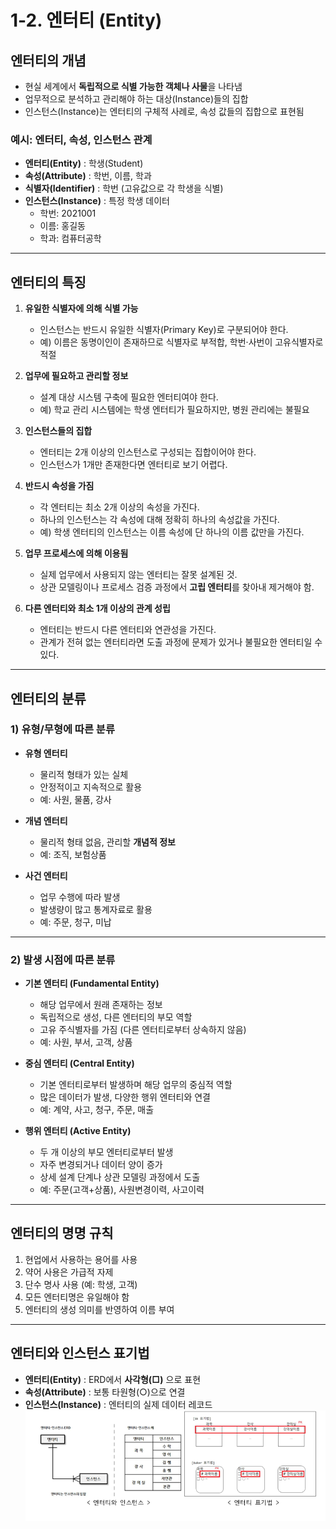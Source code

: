 # 1-2. 엔터티 (Entity)

## 엔터티의 개념
- 현실 세계에서 **독립적으로 식별 가능한 객체나 사물**을 나타냄
- 업무적으로 분석하고 관리해야 하는 대상(Instance)들의 집합
- 인스턴스(Instance)는 엔터티의 구체적 사례로, 속성 값들의 집합으로 표현됨

### 예시: 엔터티, 속성, 인스턴스 관계
- **엔터티(Entity)** : 학생(Student)
- **속성(Attribute)** : 학번, 이름, 학과
- **식별자(Identifier)** : 학번 (고유값으로 각 학생을 식별)
- **인스턴스(Instance)** : 특정 학생 데이터
    - 학번: 2021001
    - 이름: 홍길동
    - 학과: 컴퓨터공학

---

## 엔터티의 특징
1. **유일한 식별자에 의해 식별 가능**
    - 인스턴스는 반드시 유일한 식별자(Primary Key)로 구분되어야 한다.
    - 예) 이름은 동명이인이 존재하므로 식별자로 부적합, 학번·사번이 고유식별자로 적절

2. **업무에 필요하고 관리할 정보**
    - 설계 대상 시스템 구축에 필요한 엔터티여야 한다.
    - 예) 학교 관리 시스템에는 학생 엔터티가 필요하지만, 병원 관리에는 불필요

3. **인스턴스들의 집합**
    - 엔터티는 2개 이상의 인스턴스로 구성되는 집합이어야 한다.
    - 인스턴스가 1개만 존재한다면 엔터티로 보기 어렵다.

4. **반드시 속성을 가짐**
    - 각 엔터티는 최소 2개 이상의 속성을 가진다.
    - 하나의 인스턴스는 각 속성에 대해 정확히 하나의 속성값을 가진다.
    - 예) 학생 엔터티의 인스턴스는 이름 속성에 단 하나의 이름 값만을 가진다.

5. **업무 프로세스에 의해 이용됨**
    - 실제 업무에서 사용되지 않는 엔터티는 잘못 설계된 것.
    - 상관 모델링이나 프로세스 검증 과정에서 **고립 엔터티**를 찾아내 제거해야 함.

6. **다른 엔터티와 최소 1개 이상의 관계 성립**
    - 엔터티는 반드시 다른 엔터티와 연관성을 가진다.
    - 관계가 전혀 없는 엔터티라면 도출 과정에 문제가 있거나 불필요한 엔터티일 수 있다.

---

## 엔터티의 분류

### 1) 유형/무형에 따른 분류
- **유형 엔터티**
    - 물리적 형태가 있는 실체
    - 안정적이고 지속적으로 활용
    - 예: 사원, 물품, 강사

- **개념 엔터티**
    - 물리적 형태 없음, 관리할 **개념적 정보**
    - 예: 조직, 보험상품

- **사건 엔터티**
    - 업무 수행에 따라 발생
    - 발생량이 많고 통계자료로 활용
    - 예: 주문, 청구, 미납

---

### 2) 발생 시점에 따른 분류
- **기본 엔터티 (Fundamental Entity)**
    - 해당 업무에서 원래 존재하는 정보
    - 독립적으로 생성, 다른 엔터티의 부모 역할
    - 고유 주식별자를 가짐 (다른 엔터티로부터 상속하지 않음)
    - 예: 사원, 부서, 고객, 상품

- **중심 엔터티 (Central Entity)**
    - 기본 엔터티로부터 발생하며 해당 업무의 중심적 역할
    - 많은 데이터가 발생, 다양한 행위 엔터티와 연결
    - 예: 계약, 사고, 청구, 주문, 매출

- **행위 엔터티 (Active Entity)**
    - 두 개 이상의 부모 엔터티로부터 발생
    - 자주 변경되거나 데이터 양이 증가
    - 상세 설계 단계나 상관 모델링 과정에서 도출
    - 예: 주문(고객+상품), 사원변경이력, 사고이력

---

## 엔터티의 명명 규칙
1. 현업에서 사용하는 용어를 사용
2. 약어 사용은 가급적 자제
3. 단수 명사 사용 (예: 학생, 고객)
4. 모든 엔터티명은 유일해야 함
5. 엔터티의 생성 의미를 반영하여 이름 부여

---

## 엔터티와 인스턴스 표기법
- **엔터티(Entity)** : ERD에서 **사각형(□)** 으로 표현
- **속성(Attribute)** : 보통 타원형(○)으로 연결
- **인스턴스(Instance)** : 엔터티의 실제 데이터 레코드  
![img.png](entity.png)
